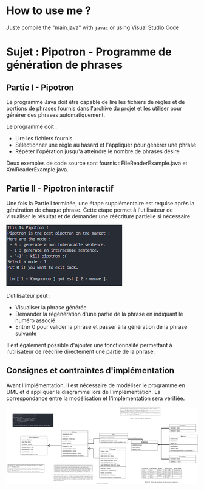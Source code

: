 # How to use me ?
 Juste compile the "main.java" with `javac` or using Visual Studio Code

# Sujet : Pipotron - Programme de génération de phrases
## Partie I - Pipotron

Le programme Java doit être capable de lire les fichiers de règles et de portions de phrases fournis dans l'archive du projet et les utiliser pour générer des phrases automatiquement.

Le programme doit :

- Lire les fichiers fournis
- Sélectionner une règle au hasard et l'appliquer pour générer une phrase
- Répéter l'opération jusqu'à atteindre le nombre de phrases désiré

Deux exemples de code source sont fournis : FileReaderExample.java et XmlReaderExample.java.

## Partie II - Pipotron interactif

Une fois la Partie I terminée, une étape supplémentaire est requise après la génération de chaque phrase. Cette étape permet à l'utilisateur de visualiser le résultat et de demander une réécriture partielle si nécessaire.

![interactive](https://github.com/FlorianSoler/Pipotron/blob/Dev/UML/Interraction.png)

L'utilisateur peut :

- Visualiser la phrase générée
- Demander la régénération d'une partie de la phrase en indiquant le numéro associé
- Entrer 0 pour valider la phrase et passer à la génération de la phrase suivante

Il est également possible d'ajouter une fonctionnalité permettant à l'utilisateur de réécrire directement une partie de la phrase.

## Consignes et contraintes d'implémentation

Avant l'implémentation, il est nécessaire de modéliser le programme en UML et d'appliquer le diagramme lors de l'implémentation. La correspondance entre la modélisation et l'implémentation sera vérifiée.

![UML](UML\PipotronUML.svg)
